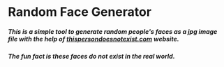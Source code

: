 # Random Face Generator
##### This is a simple tool to generate random people's faces as a jpg image file with the help of [thispersondoesnotexist.com](https://www.thispersondoesnotexist.com) website.

###### ___The fun fact is these faces do not exist in the real world.___
